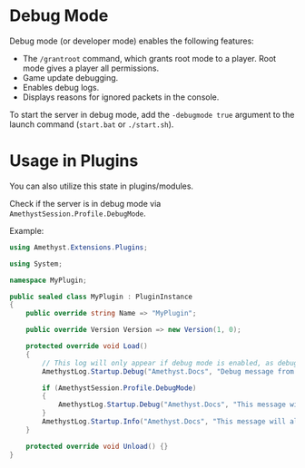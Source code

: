 # Debug Mode

Debug mode (or developer mode) enables the following features:

- The `/grantroot` command, which grants root mode to a player. Root mode gives a player all permissions.
- Game update debugging.
- Enables debug logs.
- Displays reasons for ignored packets in the console.

To start the server in debug mode, add the `-debugmode true` argument to the launch command (`start.bat` or `./start.sh`).

# Usage in Plugins

You can also utilize this state in plugins/modules.

Check if the server is in debug mode via `AmethystSession.Profile.DebugMode`.

Example:

```cs
using Amethyst.Extensions.Plugins;

using System;

namespace MyPlugin;

public sealed class MyPlugin : PluginInstance
{
    public override string Name => "MyPlugin";

    public override Version Version => new Version(1, 0);

    protected override void Load()
    {
        // This log will only appear if debug mode is enabled, as debug logs are active only in debug mode.
        AmethystLog.Startup.Debug("Amethyst.Docs", "Debug message from my epic plugin!");

        if (AmethystSession.Profile.DebugMode)
        {
            AmethystLog.Startup.Debug("Amethyst.Docs", "This message will definitely appear now.");
        }
        AmethystLog.Startup.Info("Amethyst.Docs", "This message will also appear");
    }

    protected override void Unload() {}
}
```